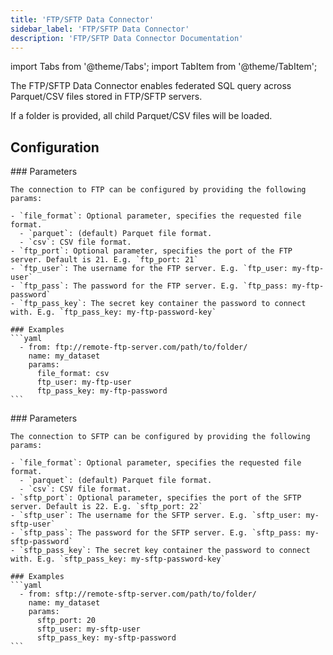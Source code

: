 ```yaml
---
title: 'FTP/SFTP Data Connector'
sidebar_label: 'FTP/SFTP Data Connector'
description: 'FTP/SFTP Data Connector Documentation'
---
```


import Tabs from '@theme/Tabs';
import TabItem from '@theme/TabItem';

The FTP/SFTP Data Connector enables federated SQL query across Parquet/CSV files stored in FTP/SFTP servers.

If a folder is provided, all child Parquet/CSV files will be loaded.

## Configuration

<Tabs>
  <TabItem value="ftp" label="FTP" default>
    ### Parameters

    The connection to FTP can be configured by providing the following params:

    - `file_format`: Optional parameter, specifies the requested file format.
      - `parquet`: (default) Parquet file format.
      - `csv`: CSV file format.
    - `ftp_port`: Optional parameter, specifies the port of the FTP server. Default is 21. E.g. `ftp_port: 21`
    - `ftp_user`: The username for the FTP server. E.g. `ftp_user: my-ftp-user`
    - `ftp_pass`: The password for the FTP server. E.g. `ftp_pass: my-ftp-password`
    - `ftp_pass_key`: The secret key container the password to connect with. E.g. `ftp_pass_key: my-ftp-password-key`

    ### Examples
    ```yaml
      - from: ftp://remote-ftp-server.com/path/to/folder/
        name: my_dataset
        params:
          file_format: csv
          ftp_user: my-ftp-user
          ftp_pass_key: my-ftp-password
    ```
  </TabItem>
  <TabItem value="sftp" label="SFTP">
    ### Parameters

    The connection to SFTP can be configured by providing the following params:

    - `file_format`: Optional parameter, specifies the requested file format.
      - `parquet`: (default) Parquet file format.
      - `csv`: CSV file format.
    - `sftp_port`: Optional parameter, specifies the port of the SFTP server. Default is 22. E.g. `sftp_port: 22`
    - `sftp_user`: The username for the SFTP server. E.g. `sftp_user: my-sftp-user`
    - `sftp_pass`: The password for the SFTP server. E.g. `sftp_pass: my-sftp-password`
    - `sftp_pass_key`: The secret key container the password to connect with. E.g. `sftp_pass_key: my-sftp-password-key`

    ### Examples
    ```yaml
      - from: sftp://remote-sftp-server.com/path/to/folder/
        name: my_dataset
        params:
          sftp_port: 20
          sftp_user: my-sftp-user
          sftp_pass_key: my-sftp-password
    ```
  </TabItem>
</Tabs>